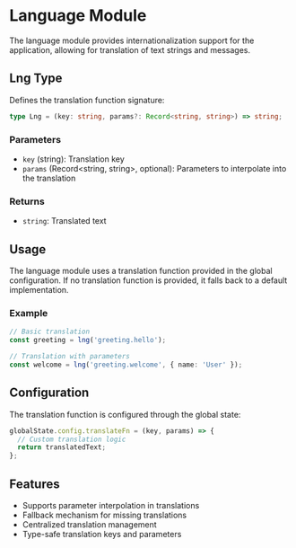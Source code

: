 # Language Module

The language module provides internationalization support for the application, allowing for translation of text strings and messages.

## Lng Type

Defines the translation function signature:

```typescript
type Lng = (key: string, params?: Record<string, string>) => string;
```

### Parameters
- `key` (string): Translation key
- `params` (Record<string, string>, optional): Parameters to interpolate into the translation

### Returns
- `string`: Translated text

## Usage

The language module uses a translation function provided in the global configuration. If no translation function is provided, it falls back to a default implementation.

### Example

```typescript
// Basic translation
const greeting = lng('greeting.hello');

// Translation with parameters
const welcome = lng('greeting.welcome', { name: 'User' });
```

## Configuration

The translation function is configured through the global state:

```typescript
globalState.config.translateFn = (key, params) => {
  // Custom translation logic
  return translatedText;
};
```

## Features

- Supports parameter interpolation in translations
- Fallback mechanism for missing translations
- Centralized translation management
- Type-safe translation keys and parameters 